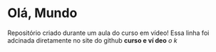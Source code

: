 # Olá, Mundo
 Repositório criado durante um aula do curso em vídeo!
Essa linha foi adcinada diretamente no site do github
**curso e ví deo** *o k*
